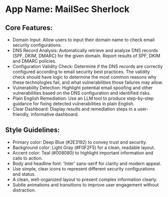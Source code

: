 # **App Name**: MailSec Sherlock

## Core Features:

- Domain Input: Allow users to input their domain name to check email security configurations.
- DNS Record Analysis: Automatically retrieve and analyze DNS records (SPF, DKIM, DMARC) for the given domain. Report results of SPF, DKIM and DMARC policies. 
- Configuration Validity Check: Determine if the DNS records are correctly configured according to email security best practices. The validity check should have logic to determine the most common reasons why these technologies fail, and what vulnerabilities those failures may allow.
- Vulnerability Detection: Highlight potential email spoofing and other vulnerabilities based on the DNS configuration and identified risks.
- Plain English Remediation: Use an LLM tool to produce step-by-step guidance for fixing detected vulnerabilities in plain English.
- Clear Dashboard: Display results and remediation steps in a user-friendly, informative dashboard.

## Style Guidelines:

- Primary color: Deep Blue (#2E3192) to convey trust and security.
- Background color: Light Gray (#F0F2F5) for a clean, readable layout.
- Accent color: Teal (#008080) to highlight important information and calls to action.
- Body and headline font: 'Inter' sans-serif for clarity and modern appeal.
- Use simple, clear icons to represent different security configurations and status.
- A clean, well-organized layout to present complex information clearly.
- Subtle animations and transitions to improve user engagement without distraction.